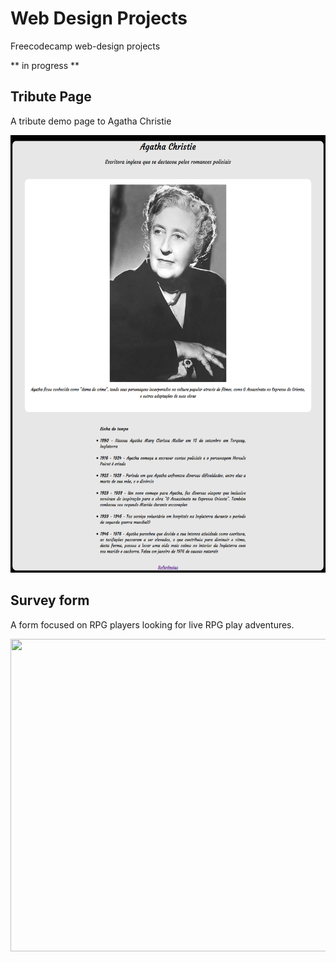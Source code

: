 # Web Design Projects

Freecodecamp web-design projects

** in progress **

## Tribute Page

A tribute demo page to Agatha Christie

<img src="tribute_page/imgs/tribute_page_agatha.png" width="600" height="700"/>

## Survey form

A form focused on RPG players looking for live RPG play adventures.

<img src="survey_form/imgs/survey_form_demo.gif" width="700" height="500"/>
